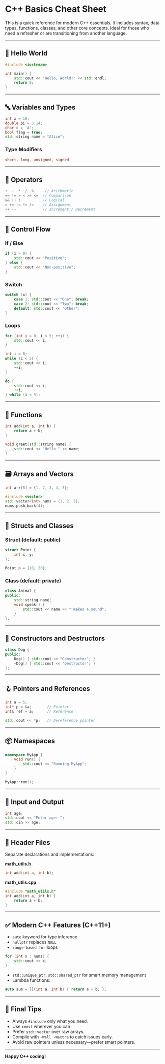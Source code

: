 # C++ Basics Cheat Sheet

This is a quick reference for modern C++ essentials. It includes syntax, data types, functions, classes, and other core concepts. Ideal for those who need a refresher or are transitioning from another language.

---

## 🧱 Hello World

```cpp
#include <iostream>

int main() {
    std::cout << "Hello, World!" << std::endl;
    return 0;
}
```

---

## 🔤 Variables and Types

```cpp
int x = 10;
double pi = 3.14;
char c = 'A';
bool flag = true;
std::string name = "Alice";
```

### Type Modifiers
```cpp
short, long, unsigned, signed
```

---

## 🧮 Operators

```cpp
+  -  *  /  %     // Arithmetic
== != > < >= <=  // Comparison
&& || !          // Logical
= += -= *= /=    // Assignment
++ --            // Increment / Decrement
```

---

## 🧾 Control Flow

### If / Else

```cpp
if (x > 0) {
    std::cout << "Positive";
} else {
    std::cout << "Non-positive";
}
```

### Switch

```cpp
switch (x) {
    case 1: std::cout << "One"; break;
    case 2: std::cout << "Two"; break;
    default: std::cout << "Other";
}
```

### Loops

```cpp
for (int i = 0; i < 5; ++i) {
    std::cout << i;
}

int i = 0;
while (i < 5) {
    std::cout << i;
    ++i;
}

do {
    std::cout << i;
    ++i;
} while (i < 5);
```

---

## 🔧 Functions

```cpp
int add(int a, int b) {
    return a + b;
}

void greet(std::string name) {
    std::cout << "Hello " << name;
}
```

---

## 🗃️ Arrays and Vectors

```cpp
int arr[5] = {1, 2, 3, 4, 5};

#include <vector>
std::vector<int> nums = {1, 2, 3};
nums.push_back(4);
```

---

## 🧱 Structs and Classes

### Struct (default: public)

```cpp
struct Point {
    int x, y;
};

Point p = {10, 20};
```

### Class (default: private)

```cpp
class Animal {
public:
    std::string name;
    void speak() {
        std::cout << name << " makes a sound";
    }
};
```

---

## 🚪 Constructors and Destructors

```cpp
class Dog {
public:
    Dog() { std::cout << "Constructor"; }
    ~Dog() { std::cout << "Destructor"; }
};
```

---

## 🪝 Pointers and References

```cpp
int a = 5;
int* p = &a;       // Pointer
int& ref = a;      // Reference

std::cout << *p;   // Dereference pointer
```

---

## 📦 Namespaces

```cpp
namespace MyApp {
    void run() {
        std::cout << "Running MyApp";
    }
}

MyApp::run();
```

---

## 🧵 Input and Output

```cpp
int age;
std::cout << "Enter age: ";
std::cin >> age;
```

---

## 📄 Header Files

Separate declarations and implementations:

**math_utils.h**
```cpp
int add(int a, int b);
```

**math_utils.cpp**
```cpp
#include "math_utils.h"
int add(int a, int b) {
    return a + b;
}
```

---

## ✅ Modern C++ Features (C++11+)

- `auto` keyword for type inference
- `nullptr` replaces `NULL`
- `range-based for` loops
```cpp
for (int x : nums) {
    std::cout << x;
}
```
- `std::unique_ptr`, `std::shared_ptr` for smart memory management
- Lambda functions:
```cpp
auto sum = [](int a, int b) { return a + b; };
```

---

## 🧠 Final Tips

- Always `#include` only what you need.
- Use `const` wherever you can.
- Prefer `std::vector` over raw arrays.
- Compile with `-Wall -Wextra` to catch issues early.
- Avoid raw pointers unless necessary—prefer smart pointers.

---

**Happy C++ coding!**
